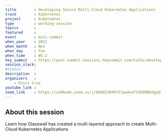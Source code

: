 ```yaml
---
title        : Developing Secure Multi-Cloud Kubernetes Applications
track        : Kubernetes
project      : Kubernetes
type         : working-session
topics       :
featured     :
event        : mini-summit
when_year    : 2021
when_month   : Nov
when_day     : Tue
when_time    : WS-2
hey_summit   : https://post-summit-sessions.heysummit.com/talks/developing-secure-multi-cloud-kubernetes-applications/
session_slack:
#status      : 
description  :
organizers   :
    - Dinis Cruz
youtube_link : 
zoom_link    : https://us06web.zoom.us/j/88492304973?pwd=aTV3bERBbXgyQXVSY0gvZFA5UTlLUT09
---
```


## About this session

Learn how Glasswall has created a multi-layered approach to
create Multi-Cloud Kubernetes Applications
